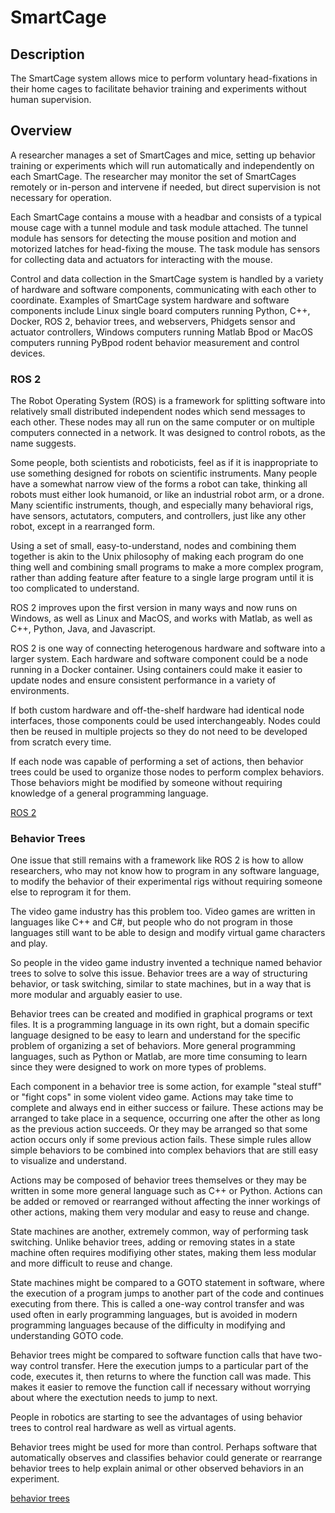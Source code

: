 # SmartCage

## Description

The SmartCage system allows mice to perform voluntary head-fixations in their
home cages to facilitate behavior training and experiments without human
supervision.

## Overview

A researcher manages a set of SmartCages and mice, setting up behavior training
or experiments which will run automatically and independently on each SmartCage.
The researcher may monitor the set of SmartCages remotely or in-person and
intervene if needed, but direct supervision is not necessary for operation.

Each SmartCage contains a mouse with a headbar and consists of a typical mouse
cage with a tunnel module and task module attached. The tunnel module has
sensors for detecting the mouse position and motion and motorized latches for
head-fixing the mouse. The task module has sensors for collecting data and
actuators for interacting with the mouse.

Control and data collection in the SmartCage system is handled by a variety of
hardware and software components, communicating with each other to coordinate.
Examples of SmartCage system hardware and software components include Linux
single board computers running Python, C++, Docker, ROS 2, behavior trees, and
webservers, Phidgets sensor and actuator controllers, Windows computers running
Matlab Bpod or MacOS computers running PyBpod rodent behavior measurement and
control devices.

### ROS 2

The Robot Operating System (ROS) is a framework for splitting software into
relatively small distributed independent nodes which send messages to each
other. These nodes may all run on the same computer or on multiple computers
connected in a network. It was designed to control robots, as the name suggests.

Some people, both scientists and roboticists, feel as if it is inappropriate to
use something designed for robots on scientific instruments. Many people have a
somewhat narrow view of the forms a robot can take, thinking all robots must
either look humanoid, or like an industrial robot arm, or a drone. Many
scientific instruments, though, and especially many behavioral rigs, have
sensors, actutators, computers, and controllers, just like any other robot,
except in a rearranged form.

Using a set of small, easy-to-understand, nodes and combining them together is
akin to the Unix philosophy of making each program do one thing well and
combining small programs to make a more complex program, rather than adding
feature after feature to a single large program until it is too complicated to
understand.

ROS 2 improves upon the first version in many ways and now runs on Windows, as
well as Linux and MacOS, and works with Matlab, as well as C++, Python, Java,
and Javascript.

ROS 2 is one way of connecting heterogenous hardware and software into a larger
system. Each hardware and software component could be a node running in a Docker
container. Using containers could make it easier to update nodes and ensure
consistent performance in a variety of environments.

If both custom hardware and off-the-shelf hardware had identical node
interfaces, those components could be used interchangeably. Nodes could then be
reused in multiple projects so they do not need to be developed from scratch
every time.

If each node was capable of performing a set of actions, then behavior trees
could be used to organize those nodes to perform complex behaviors. Those
behaviors might be modified by someone without requiring knowledge of a general
programming language.

[ROS 2](https://index.ros.org/doc/ros2/)

### Behavior Trees

One issue that still remains with a framework like ROS 2 is how to allow
researchers, who may not know how to program in any software language, to modify
the behavior of their experimental rigs without requiring someone else to
reprogram it for them.

The video game industry has this problem too. Video games are written in
languages like C++ and C#, but people who do not program in those languages
still want to be able to design and modify virtual game characters and play.

So people in the video game industry invented a technique named behavior trees
to solve to solve this issue. Behavior trees are a way of structuring behavior,
or task switching, similar to state machines, but in a way that is more modular
and arguably easier to use.

Behavior trees can be created and modified in graphical programs or text files.
It is a programming language in its own right, but a domain specific language
designed to be easy to learn and understand for the specific problem of
organizing a set of behaviors. More general programming languages, such as
Python or Matlab, are more time consuming to learn since they were designed to
work on more types of problems.

Each component in a behavior tree is some action, for example "steal stuff" or
"fight cops" in some violent video game. Actions may take time to complete and
always end in either success or failure. These actions may be arranged to take
place in a sequence, occurring one after the other as long as the previous
action succeeds. Or they may be arranged so that some action occurs only if some
previous action fails. These simple rules allow simple behaviors to be combined
into complex behaviors that are still easy to visualize and understand.

Actions may be composed of behavior trees themselves or they may be written in
some more general language such as C++ or Python. Actions can be added or
removed or rearranged without affecting the inner workings of other actions,
making them very modular and easy to reuse and change.

State machines are another, extremely common, way of performing task switching.
Unlike behavior trees, adding or removing states in a state machine often
requires modifiying other states, making them less modular and more difficult to
reuse and change.

State machines might be compared to a GOTO statement in software, where the
execution of a program jumps to another part of the code and continues executing
from there. This is called a one-way control transfer and was used often in
early programming languages, but is avoided in modern programming languages
because of the difficulty in modifying and understanding GOTO code.

Behavior trees might be compared to software function calls that have two-way
control transfer. Here the execution jumps to a particular part of the code,
executes it, then returns to where the function call was made. This makes it
easier to remove the function call if necessary without worrying about where the
exectution needs to jump to next.

People in robotics are starting to see the advantages of using behavior trees to
control real hardware as well as virtual agents.

Behavior trees might be used for more than control. Perhaps software that
automatically observes and classifies behavior could generate or rearrange
behavior trees to help explain animal or other observed behaviors in an
experiment.

[behavior trees](https://arxiv.org/abs/1709.00084)
